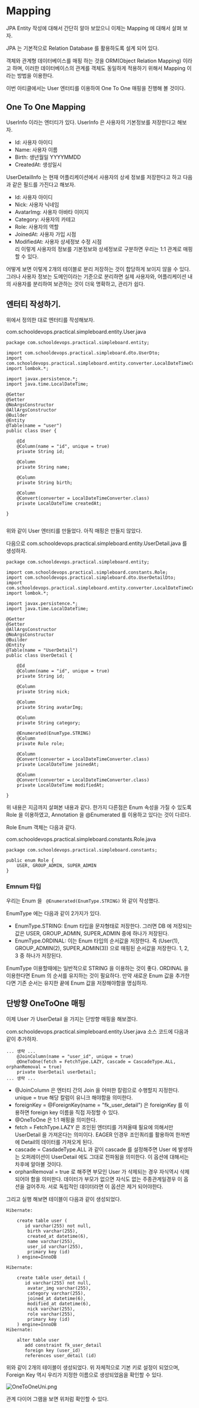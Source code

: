 # Mapping

JPA Entity 작성에 대해서 간단히 알아 보았으니 이제는 Mapping 에 대해서 살펴 보자. 

JPA 는 기본적으로 Relation Database 를 활용하도록 설계 되어 있다. 

객체와 관계형 데이터베이스를 매핑 하는 것을 ORM(Object Relation Mapping) 이라고 하며, 이러한 데이터베이스의 관계를 객체도 동일하게 적용하기 위해서 Mapping 이라는 방법을 이용한다. 

이번 아티클에서는 User 엔터티를 이용하여 One To One 매핑을 진행해 볼 것이다. 

## One To One Mapping

UserInfo 이라는 엔터티가 있다. UserInfo 은 사용자의 기본정보를 저장한다고 해보자. 

- Id: 사용자 아이디
- Name: 사용자 이름 
- Birth: 생년월일 YYYYMMDD
- CreatedAt: 생성일시 

UserDetailInfo 는 현재 어플리케이션에서 사용자의 상세 정보를 저장한다고 하고 다음과 같은 필드를 가진다고 해보자. 

- Id: 사용자 아이디 
- Nick: 사용자 닉네임 
- AvatarImg: 사용자 아바타 이미지 
- Category: 사용자의 카테고
- Role: 사용자의 역할 
- JoinedAt: 사용자 가입 시점
- ModifiedAt: 사용자 상세정보 수정 시점   
리
이렇게 사용자의 정보를 기본정보와 상세정보로 구분하면 우리는 1:1 관계로 매핑할 수 있다. 

어떻게 보면 이렇게 2개의 테이블로 분리 저장하는 것이 합당하게 보이지 않을 수 있다. 그러나 사용자 정보는 도메인이라는 기준으로 분리하면 실제 사용자와, 어플리케이션 내의 사용자를 분리하여 보관하는 것이 더욱 명확하고, 관리가 쉽다. 

## 엔터티 작성하기. 

위에서 정의한 대로 엔터티를 작성해보자. 

com.schooldevops.practical.simpleboard.entity.User.java

```
package com.schooldevops.practical.simpleboard.entity;

import com.schooldevops.practical.simpleboard.dto.UserDto;
import com.schooldevops.practical.simpleboard.entity.converter.LocalDateTimeConverter;
import lombok.*;

import javax.persistence.*;
import java.time.LocalDateTime;

@Getter
@Setter
@NoArgsConstructor
@AllArgsConstructor
@Builder
@Entity
@Table(name = "user")
public class User {

    @Id
    @Column(name = "id", unique = true)
    private String id;

    @Column
    private String name;

    @Column
    private String birth;

    @Column
    @Convert(converter = LocalDateTimeConverter.class)
    private LocalDateTime createdAt;

}


```

위와 같이 User 엔터티를 만들었다. 아직 매핑은 만들지 않았다. 

다음으로 com.schooldevops.practical.simpleboard.entity.UserDetail.java 를 생성하자. 

```
package com.schooldevops.practical.simpleboard.entity;

import com.schooldevops.practical.simpleboard.constants.Role;
import com.schooldevops.practical.simpleboard.dto.UserDetailDto;
import com.schooldevops.practical.simpleboard.entity.converter.LocalDateTimeConverter;
import lombok.*;

import javax.persistence.*;
import java.time.LocalDateTime;

@Getter
@Setter
@AllArgsConstructor
@NoArgsConstructor
@Builder
@Entity
@Table(name = "UserDetail")
public class UserDetail {

    @Id
    @Column(name = "id", unique = true)
    private String id;

    @Column
    private String nick;

    @Column
    private String avatarImg;

    @Column
    private String category;

    @Enumerated(EnumType.STRING)
    @Column
    private Role role;

    @Column
    @Convert(converter = LocalDateTimeConverter.class)
    private LocalDateTime joinedAt;

    @Column
    @Convert(converter = LocalDateTimeConverter.class)
    private LocalDateTime modifiedAt;

}

```

위 내용은 지금까지 살펴본 내용과 같다. 한가지 다른점은 Enum 속성을 가질 수 있도록 Role 을 이용하였고, Annotation 을 @Enumerated 를 이용하고 있다는 것이 다르다. 

Role Enum 객체는 다음과 같다. 

com.schooldevops.practical.simpleboard.constants.Role.java

```
package com.schooldevops.practical.simpleboard.constants;

public enum Role {
    USER, GROUP_ADMIN, SUPER_ADMIN
}

```

### Emnum 타입

우리는 Enum 을 ` @Enumerated(EnumType.STRING)` 와 같이 작성했다. 

EnumType 에는 다음과 같이 2가지가 있다. 

- EnumType.STRING: Enum 타입을 문자형태로 저장한다. 그러면 DB 에 저장되는 값은 USER, GROUP_ADMIN, SUPER_ADMIN 중에 하나가 저장된다. 
- EnumType.ORDINAL: 이는 Enum 타입의 순서값을 저장한다. 즉 (User(1), GROUP_ADMIN(2), SUPER_ADMIN(3)) 으로 매핑된 순서값을 저장한다. 1, 2, 3 중 하나가 저장된다. 

EnumType 이용할때에는 일반적으로 STRING 을 이용하는 것이 좋다. ORDINAL 을 이용한다면 Enum 의 순서를 유지하는 것이 필요하다. 만약 새로운 Enum 값을 추가한다면 기존 순서는 유지한 끝에 Enum 값을 저장해야함을 명심하자. 

## 단방향 OneToOne 매핑

이제 User 가 UserDetail 을 가지는 단방향 매핑을 해보겠다. 

com.schooldevops.practical.simpleboard.entity.User.java 소스 코드에 다음과 같이 추가하자. 

```
... 생략 ...
    @JoinColumn(name = "user_id", unique = true)
    @OneToOne(fetch = FetchType.LAZY, cascade = CascadeType.ALL, orphanRemoval = true)
    private UserDetail userDetail;
... 생략 ...

```

- @JoinColumn 은 엔터티 간의 Join 을 어떠한 칼럼으로 수행할지 지정한다. unique = true 해당 칼럼이 유니크 해야함을 의미한다.
- foreignKey = @ForeignKey(name = "fk_user_detail") 은 foreignKey 를 이용하면 foreign key 이름을 직접 자정할 수 있다.   
- @OneToOne 은 1:1 매핑을 의미한다. 
- fetch = FetchType.LAZY 은 조인된 엔터티를 가져올때 필요에 의해서만 UserDetail 을 가져온다는 의미이다. EAGER 인경우 조인쿼리를 활용하여 한꺼번에 Detail의 데이터를 가져오게 된다. 
- cascade = CasdadeType.ALL 과 같이 cascade 를 설정해주면 User 에 발생하는 오퍼레이션이 UserDetail 에도 그대로 전파됨을 의미한다. 이 옵션에 대해서는 차후에 알아볼 것이다. 
- orphanRemoval = true 로 해주면 부모인 User 가 삭제되는 경우 자식역시 삭제 되어야 함을 의미한다. 데이터가 부모가 없으면 자식도 없는 주종관계일경우 이 옵션을 걸어주자. 서로 독립적인 데이터라면 이 옵션은 제거 되어야한다. 

그리고 실행 해보면 테이블이 다음과 같이 생성되었다. 

```
Hibernate: 
    
    create table user (
       id varchar(255) not null,
        birth varchar(255),
        created_at datetime(6),
        name varchar(255),
        user_id varchar(255),
        primary key (id)
    ) engine=InnoDB
```

```
Hibernate: 
    
    create table user_detail (
       id varchar(255) not null,
        avatar_img varchar(255),
        category varchar(255),
        joined_at datetime(6),
        modified_at datetime(6),
        nick varchar(255),
        role varchar(255),
        primary key (id)
    ) engine=InnoDB
Hibernate: 
    
    alter table user 
       add constraint fk_user_detail 
       foreign key (user_id) 
       references user_detail (id)
```

위와 같이 2개의 테이블이 생성되었다. 위 자체적으로 기본 키로 설정이 되었으며, Foreign Key 역시 우리가 지정한 이름으로 생성되었음을 확인할 수 있다. 

![OneToOneUni.png](./imgs/OneToOneUni.png)

관계 다이어 그램을 보면 위처럼 확인할 수 있다. 